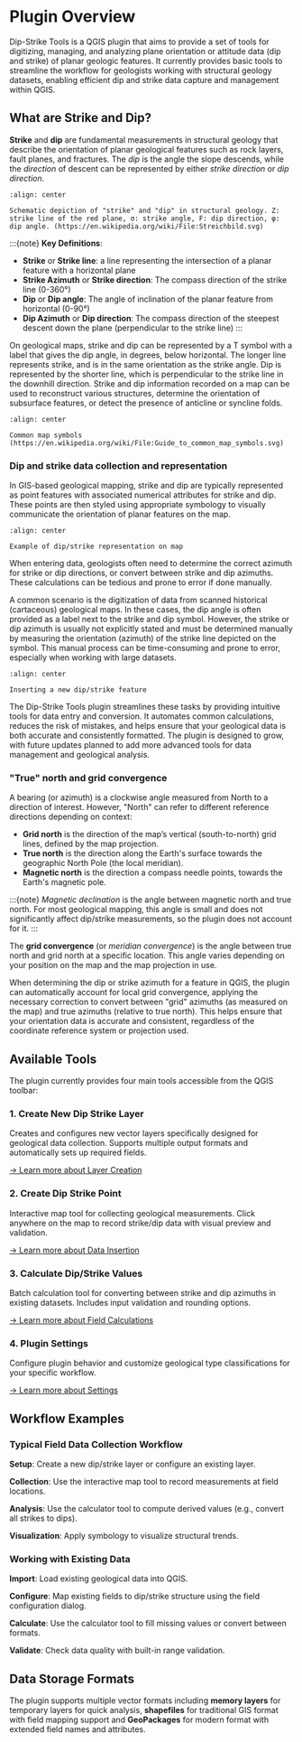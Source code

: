 # Plugin Overview

Dip-Strike Tools is a QGIS plugin that aims to provide a set of tools for digitizing, managing, and analyzing plane orientation or attitude data (dip and strike) of planar geologic features. It currently provides basic tools to streamline the workflow for geologists working with structural geology datasets, enabling efficient dip and strike data capture and management within QGIS.

## What are Strike and Dip?

**Strike** and **dip** are fundamental measurements in structural geology that describe the orientation of planar geological features such as rock layers, fault planes, and fractures. The *dip* is the angle the slope descends, while the *direction* of descent can be represented by either *strike direction* or *dip direction*.

```{figure} https://upload.wikimedia.org/wikipedia/commons/8/80/Streichbild.svg
:align: center

Schematic depiction of "strike" and "dip" in structural geology. Z: strike line of the red plane, σ: strike angle, F: dip direction, φ: dip angle. (https://en.wikipedia.org/wiki/File:Streichbild.svg)

```

:::{note}
**Key Definitions**:

- **Strike** or **Strike line**: a line representing the intersection of a planar feature with a horizontal plane
- **Strike Azimuth** or **Strike direction**: The compass direction of the strike line (0-360°)
- **Dip** or **Dip angle**: The angle of inclination of the planar feature from horizontal (0-90°)
- **Dip Azimuth** or **Dip direction**: The compass direction of the steepest descent down the plane (perpendicular to the strike line)
:::

On geological maps, strike and dip can be represented by a T symbol with a label that gives the dip angle, in degrees, below horizontal. The longer line represents strike, and is in the same orientation as the strike angle. Dip is represented by the shorter line, which is perpendicular to the strike line in the downhill direction. Strike and dip information recorded on a map can be used to reconstruct various structures, determine the orientation of subsurface features, or detect the presence of anticline or syncline folds.

```{figure} https://upload.wikimedia.org/wikipedia/commons/5/5a/Guide_to_common_map_symbols.svg
:align: center

Common map symbols (https://en.wikipedia.org/wiki/File:Guide_to_common_map_symbols.svg)

```

### Dip and strike data collection and representation

In GIS-based geological mapping, strike and dip are typically represented as point features with associated numerical attributes for strike and dip. These points are then styled using appropriate symbology to visually communicate the orientation of planar features on the map.

```{figure} ../static/map_example.png
:align: center

Example of dip/strike representation on map
```

When entering data, geologists often need to determine the correct azimuth for strike or dip directions, or convert between strike and dip azimuths. These calculations can be tedious and prone to error if done manually.

A common scenario is the digitization of data from scanned historical (cartaceous) geological maps. In these cases, the dip angle is often provided as a label next to the strike and dip symbol. However, the strike or dip azimuth is usually not explicitly stated and must be determined manually by measuring the orientation (azimuth) of the strike line depicted on the symbol. This manual process can be time-consuming and prone to error, especially when working with large datasets.

```{figure} ../static/insert_point.png
:align: center

Inserting a new dip/strike feature
```

The Dip-Strike Tools plugin streamlines these tasks by providing intuitive tools for data entry and conversion. It automates common calculations, reduces the risk of mistakes, and helps ensure that your geological data is both accurate and consistently formatted. The plugin is designed to grow, with future updates planned to add more advanced tools for data management and geological analysis.

### "True" north and grid convergence

A bearing (or azimuth) is a clockwise angle measured from North to a direction of interest. However, "North" can refer to different reference directions depending on context:

- **Grid north** is the direction of the map’s vertical (south-to-north) grid lines, defined by the map projection.
- **True north** is the direction along the Earth's surface towards the geographic North Pole (the local meridian).
- **Magnetic north** is the direction a compass needle points, towards the Earth's magnetic pole.

:::{note}
*Magnetic declination* is the angle between magnetic north and true north. For most geological mapping, this angle is small and does not significantly affect dip/strike measurements, so the plugin does not account for it.
:::

The **grid convergence** (or *meridian convergence*) is the angle between true north and grid north at a specific location. This angle varies depending on your position on the map and the map projection in use.

When determining the dip or strike azimuth for a feature in QGIS, the plugin can automatically account for local grid convergence, applying the necessary correction to convert between "grid" azimuths (as measured on the map) and true azimuths (relative to true north). This helps ensure that your orientation data is accurate and consistent, regardless of the coordinate reference system or projection used.

## Available Tools

The plugin currently provides four main tools accessible from the QGIS toolbar:

### 1. Create New Dip Strike Layer

Creates and configures new vector layers specifically designed for geological data collection. Supports multiple output formats and automatically sets up required fields.

[→ Learn more about Layer Creation](layer-creation.md)

### 2. Create Dip Strike Point

Interactive map tool for collecting geological measurements. Click anywhere on the map to record strike/dip data with visual preview and validation.

[→ Learn more about Data Insertion](data-insertion.md)

### 3. Calculate Dip/Strike Values

Batch calculation tool for converting between strike and dip azimuths in existing datasets. Includes input validation and rounding options.

[→ Learn more about Field Calculations](calculate-values.md)

### 4. Plugin Settings

Configure plugin behavior and customize geological type classifications for your specific workflow.

[→ Learn more about Settings](settings.md)

## Workflow Examples

### Typical Field Data Collection Workflow

**Setup**: Create a new dip/strike layer or configure an existing layer.

**Collection**: Use the interactive map tool to record measurements at field locations.

**Analysis**: Use the calculator tool to compute derived values (e.g., convert all strikes to dips).

**Visualization**: Apply symbology to visualize structural trends.

### Working with Existing Data

**Import**: Load existing geological data into QGIS.

**Configure**: Map existing fields to dip/strike structure using the field configuration dialog.

**Calculate**: Use the calculator tool to fill missing values or convert between formats.

**Validate**: Check data quality with built-in range validation.

## Data Storage Formats

The plugin supports multiple vector formats including **memory layers** for temporary layers for quick analysis, **shapefiles** for traditional GIS format with field mapping support and **GeoPackages** for modern format with extended field names and attributes.
